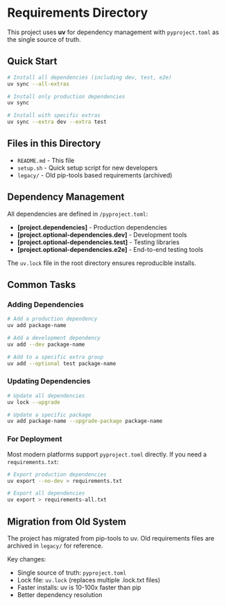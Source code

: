 # Requirements Directory

This project uses **uv** for dependency management with `pyproject.toml` as the single source of truth.

## Quick Start

```bash
# Install all dependencies (including dev, test, e2e)
uv sync --all-extras

# Install only production dependencies
uv sync

# Install with specific extras
uv sync --extra dev --extra test
```

## Files in this Directory

- `README.md` - This file
- `setup.sh` - Quick setup script for new developers
- `legacy/` - Old pip-tools based requirements (archived)

## Dependency Management

All dependencies are defined in `/pyproject.toml`:
- **[project.dependencies]** - Production dependencies
- **[project.optional-dependencies.dev]** - Development tools
- **[project.optional-dependencies.test]** - Testing libraries
- **[project.optional-dependencies.e2e]** - End-to-end testing tools

The `uv.lock` file in the root directory ensures reproducible installs.

## Common Tasks

### Adding Dependencies

```bash
# Add a production dependency
uv add package-name

# Add a development dependency
uv add --dev package-name

# Add to a specific extra group
uv add --optional test package-name
```

### Updating Dependencies

```bash
# Update all dependencies
uv lock --upgrade

# Update a specific package
uv add package-name --upgrade-package package-name
```

### For Deployment

Most modern platforms support `pyproject.toml` directly. If you need a `requirements.txt`:

```bash
# Export production dependencies
uv export --no-dev > requirements.txt

# Export all dependencies
uv export > requirements-all.txt
```

## Migration from Old System

The project has migrated from pip-tools to uv. Old requirements files are archived in `legacy/` for reference.

Key changes:
- Single source of truth: `pyproject.toml`
- Lock file: `uv.lock` (replaces multiple .lock.txt files)
- Faster installs: uv is 10-100x faster than pip
- Better dependency resolution